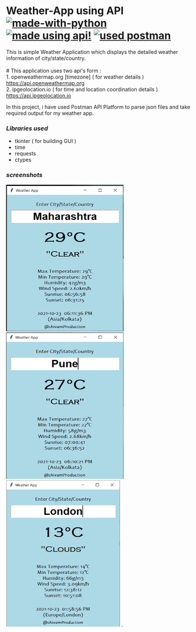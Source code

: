 
# Weather-App using API    [![made-with-python](https://img.shields.io/badge/Made%20with-Python-1f425f.svg)](https://www.python.org/) [![made using api!](https://img.shields.io/badge/made%20using-API-1abc9c.svg)]()  [![used postman](https://img.shields.io/badge/Used%20-Postman-1f425f.svg)](https://www.postman.com/api-platform/api-testing/)

This is simple Weather Application which displays the detailed weather information of city/state/country. <br />
<br />#
This application uses two api's form :  <br />
      1. openweathermap.org [timezone] ( for weather details )  https://api.openweathermap.org  </br>
      2. ipgeolocation.io ( for time and location coordination details )  https://api.ipgeolocation.io
      
In this project, i have used Postman API Platform to parse json files and take required output for my weather app.<br />

### *Libraries used*
* tkinter ( for building GUI ) 
* time 
* requests
* ctypes

### *screenshots*
<!-- ![image](https://github.com/shivam2906/Weather-App/blob/main/weather_app.png) -->
<img src="https://github.com/shivam2906/Weather-App/blob/main/weather_app.png" width="320" height="400"> <img src="https://github.com/shivam2906/Weather-App/blob/main/weather_app2.png" width="320" height="400"> <img src="https://github.com/shivam2906/Weather-App/blob/main/weather_app3.png" width="310" height="400">
.
